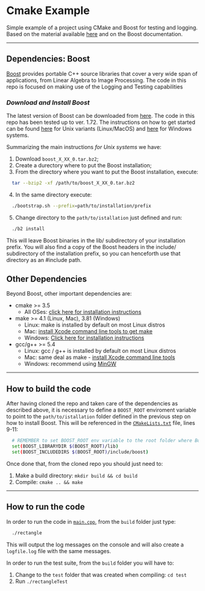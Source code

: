# Cmake Example
Simple example of a project using CMake and Boost for testing and logging. Based on the material available [here](https://gernotklingler.com/blog/simple-customized-logger-based-boost-log-v2/) and on the Boost documentation.

---

## Dependencies: Boost
[Boost](https://www.boost.org/) provides portable C++ source libraries that cover a very wide span of applications, from Linear Algebra to Image Processing. The code in this repo is focused on making use of the Logging and Testing capabilities

### _Download and Install Boost_
The latest version of Boost can be downloaded from [here](https://www.boost.org/users/download/). The code in this repo has been tested up to ver. 1.72. The instructions on how to get started can be found [here](boost.org/doc/libs/1_72_0/more/getting_started/unix-variants.html) for Unix variants (Linux/MacOS) and [here](https://www.boost.org/doc/libs/1_72_0/more/getting_started/windows.html) for Windows systems.

Summarizing the main instructions _for Unix systems_ we have:

1. Download `boost_X_XX_0.tar.bz2`;
2. Create a durectory where to put the Boost installation;
3. From the directory where you want to put the Boost installation, execute:

```sh
  tar --bzip2 -xf /path/to/boost_X_XX_0.tar.bz2
```

4. In the same directory execute:

```sh
  ./bootstrap.sh --prefix=path/to/installation/prefix
```

5. Change directory to the `path/to/istallation` just defined and run:

```sh
  ./b2 install
```

This will leave Boost binaries in the lib/ subdirectory of your installation prefix. You will also find a copy of the Boost headers in the include/ subdirectory of the installation prefix, so you can henceforth use that directory as an #include path.

## Other Dependencies
Beyond Boost, other important dependencies are:

* cmake >= 3.5
  * All OSes: [click here for installation instructions](https://cmake.org/install/)
* make >= 4.1 (Linux, Mac), 3.81 (Windows)
  * Linux: make is installed by default on most Linux distros
  * Mac: [install Xcode command line tools to get make](https://developer.apple.com/xcode/features/)
  * Windows: [Click here for installation instructions](http://gnuwin32.sourceforge.net/packages/make.htm)
* gcc/g++ >= 5.4
  * Linux: gcc / g++ is installed by default on most Linux distros
  * Mac: same deal as make - [install Xcode command line tools](https://developer.apple.com/xcode/features/)
  * Windows: recommend using [MinGW](http://www.mingw.org/)

---

## How to build the code
After having cloned the repo and taken care of the dependencies as described above, it is necessary to define a `BOOST_ROOT` enviroment variable to point to the `path/to/istallation` folder defined in the previous step on how to install Boost. This will be referenced in the [`CMakeLists.txt`](CMakeLists.txt) file, lines 9-11:

```sh
  # REMEMBER to set BOOST_ROOT env variable to the root folder where Boost was installed
  set(BOOST_LIBRARYDIR $(BOOST_ROOT)/lib)
  set(BOOST_INCLUDEDIRS $(BOOST_ROOT)/include/boost)
```

Once done that, from the cloned repo you should just need to: 

1. Make a build directory: `mkdir build && cd build`
2. Compile: `cmake .. && make` 

---

## How to run the code

In order to run the code in [`main.cpp`](/main.cpp), from the `build` folder just type:

```sh
  ./rectangle 
```

This will output the log messages on the console and will also create a `logfile.log` file with the same messages.

In order to run the test suite, from the `build` folder you will have to:

1. Change to the `test` folder that was created when compiling: `cd test`
2. Run `./rectangleTest`
